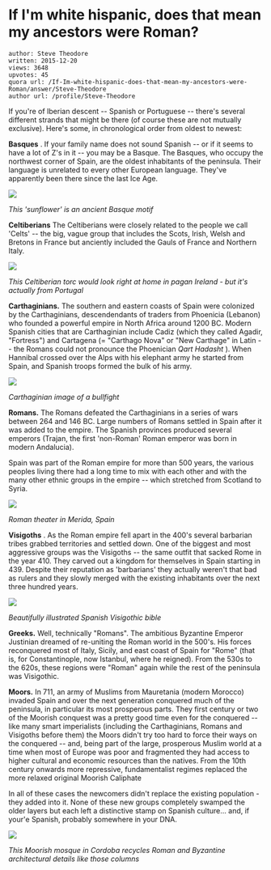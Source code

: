 # If I'm white hispanic, does that mean my ancestors were Roman?

	author: Steve Theodore
	written: 2015-12-20
	views: 3648
	upvotes: 45
	quora url: /If-Im-white-hispanic-does-that-mean-my-ancestors-were-Roman/answer/Steve-Theodore
	author url: /profile/Steve-Theodore


If you're of Iberian descent -- Spanish or Portuguese -- there's several different strands that might be there (of course these are not mutually exclusive). Here's some, in chronological order from oldest to newest:

__Basques__ . If your family name does not sound Spanish -- or if it seems to have a lot of Z's in it -- you may be a Basque. The Basques, who occupy the northwest corner of Spain, are the oldest inhabitants of the peninsula. Their language is unrelated to every other European language. They've apparently been there since the last Ice Age.

![](https://qph.fs.quoracdn.net/main-qimg-a84df7c8082fcf63b95a5f8c1539517e-c)

 _This 'sunflower' is an ancient Basque motif_ 

__Celtiberians__  The Celtiberians were closely related to the people we call 'Celts' -- the big, vague group that includes the Scots, Irish, Welsh and Bretons in France but anciently included the Gauls of France and Northern Italy. 

![](https://qph.fs.quoracdn.net/main-qimg-97d18efb442b25f7967b3cee4596b293-c)

_This Celtiberian torc would look right at home in pagan Ireland - but it's actually from Portugal_ 

__Carthaginians.__ The southern and eastern coasts of Spain were colonized by the Carthaginians, descendendants of traders from Phoenicia (Lebanon) who founded a powerful empire in North Africa around 1200 BC. Modern Spanish cities that are Carthaginian include Cadiz (which they called Agadir, "Fortress") and Cartagena (= "Carthago Nova" or "New Carthage" in Latin -- the Romans could not pronounce the Phoenician _Qart Hadasht_ ). When Hannibal crossed over the Alps with his elephant army he started from Spain, and Spanish troops formed the bulk of his army.

![](https://qph.fs.quoracdn.net/main-qimg-4860cccabf617fe6072c5dd270938847)

_Carthaginian image of a bullfight_ 

__Romans.__ The Romans defeated the Carthaginians in a series of wars between 264 and 146 BC. Large numbers of Romans settled in Spain after it was added to the empire. The Spanish provinces produced several emperors (Trajan, the first 'non-Roman' Roman emperor was born in modern Andalucia). 

Spain was part of the Roman empire for more than 500 years, the various peoples living there had a long time to mix with each other and with the many other ethnic groups in the empire -- which stretched from Scotland to Syria.

![](https://qph.fs.quoracdn.net/main-qimg-0a97b8d99b973c51954c7091af0fb40a-c)

_Roman theater in Merida, Spain_  

__Visigoths__ . As the Roman empire fell apart in the 400's several barbarian tribes grabbed territories and settled down. One of the biggest and most aggressive groups was the Visigoths -- the same outfit that sacked Rome in the year 410. They carved out a kingdom for themselves in Spain starting in 439. Despite their reputation as 'barbarians' they actually weren't that bad as rulers and they slowly merged with the existing inhabitants over the next three hundred years.

![](https://qph.fs.quoracdn.net/main-qimg-058a59dbebff2b710cf9a7e471fa7ae9-c)

_Beautifully illustrated Spanish Visigothic bible_  

__Greeks.__ Well, technically "Romans". The ambitious Byzantine Emperor Justinian dreamed of re-uniting the Roman world in the 500's. His forces reconquered most of Italy, Sicily, and east coast of Spain for "Rome" (that is, for Constantinople, now Istanbul, where he reigned). From the 530s to the 620s, these regions were "Roman" again while the rest of the peninsula was Visigothic. 

__Moors.__  In 711, an army of Muslims from Mauretania (modern Morocco) invaded Spain and over the next generation conquered much of the peninsula, in particular its most prosperous parts. They first century or two of the Moorish conquest was a pretty good time even for the conquered -- like many smart imperialists (including the Carthaginians, Romans and Visigoths before them) the Moors didn't try too hard to force their ways on the conquered -- and, being part of the large, prosperous Muslim world at a time when most of Europe was poor and fragmented they had access to higher cultural and economic resources than the natives. From the 10th century onwards more repressive, fundamentalist regimes replaced the more relaxed original Moorish Caliphate

In all of these cases the newcomers didn't replace the existing population - they added into it. None of these new groups completely swamped the older layers but each left a distinctive stamp on Spanish culture... and, if your'e Spanish, probably somewhere in your DNA.

![](https://qph.fs.quoracdn.net/main-qimg-484ebec4d59773796edc8dfa58e351ec-c)

_This Moorish mosque in Cordoba recycles Roman and Byzantine architectural details like those columns_  

